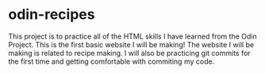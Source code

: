 # odin-recipes
This project is to practice all of the HTML skills I have learned from the Odin Project. This is the first basic website I will be making! The website I will be making is related to recipe making. I will also be practicing git commits for the first time and getting comfortable with commiting my code. 